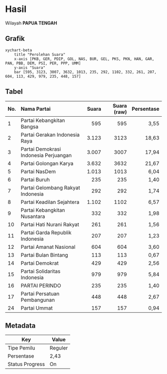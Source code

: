 # Hasil

Wilayah **PAPUA TENGAH**

## Grafik

```mermaid
xychart-beta
    title "Perolehan Suara"
    x-axis [PKB, GER, PDIP, GOL, NAS, BUR, GEL, PKS, PKN, HAN, GAR, PAN, PBB, DEM, PSI, PER, PPP, UMM]
    y-axis "Suara"
    bar [595, 3123, 3007, 3632, 1013, 235, 292, 1102, 332, 261, 207, 604, 113, 429, 979, 235, 448, 157]
```

## Tabel

| No. | Nama Partai                           | Suara | Suara (raw) | Persentase |
|:--- |:------------------------------------- | -----:| -----------:| ----------:|
| 1   | Partai Kebangkitan Bangsa             | 595   | 595         | 3,55       |
| 2   | Partai Gerakan Indonesia Raya         | 3.123 | 3123        | 18,63      |
| 3   | Partai Demokrasi Indonesia Perjuangan | 3.007 | 3007        | 17,94      |
| 4   | Partai Golongan Karya                 | 3.632 | 3632        | 21,67      |
| 5   | Partai NasDem                         | 1.013 | 1013        | 6,04       |
| 6   | Partai Buruh                          | 235   | 235         | 1,40       |
| 7   | Partai Gelombang Rakyat Indonesia     | 292   | 292         | 1,74       |
| 8   | Partai Keadilan Sejahtera             | 1.102 | 1102        | 6,57       |
| 9   | Partai Kebangkitan Nusantara          | 332   | 332         | 1,98       |
| 10  | Partai Hati Nurani Rakyat             | 261   | 261         | 1,56       |
| 11  | Partai Garda Republik Indonesia       | 207   | 207         | 1,23       |
| 12  | Partai Amanat Nasional                | 604   | 604         | 3,60       |
| 13  | Partai Bulan Bintang                  | 113   | 113         | 0,67       |
| 14  | Partai Demokrat                       | 429   | 429         | 2,56       |
| 15  | Partai Solidaritas Indonesia          | 979   | 979         | 5,84       |
| 16  | PARTAI PERINDO                        | 235   | 235         | 1,40       |
| 17  | Partai Persatuan Pembangunan          | 448   | 448         | 2,67       |
| 24  | Partai Ummat                          | 157   | 157         | 0,94       |


## Metadata

| Key             | Value   |
| --------------- | ------- |
| Tipe Pemilu     | Reguler |
| Persentase      | 2,43    |
| Status Progress | On      |



